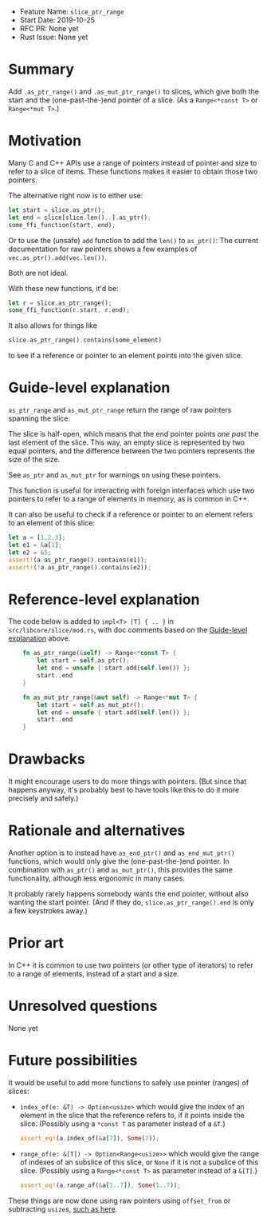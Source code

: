 - Feature Name: `slice_ptr_range`
- Start Date: 2019-10-25
- RFC PR: None yet
- Rust Issue: None yet

# Summary
[summary]: #summary

Add `.as_ptr_range()` and `.as_mut_ptr_range()` to slices, which give
both the start and the (one-past-the-)end pointer of a slice.
(As a `Range<*const T>` or `Range<*mut T>`.)

# Motivation
[motivation]: #motivation

Many C and C++ APIs use a range of pointers instead of pointer and size to
refer to a slice of items. These functions makes it easier to obtain those two
pointers.

The alternative right now is to either use:

```rust
let start = slice.as_ptr();
let end = slice[slice.len()..].as_ptr();
some_ffi_function(start, end);
```

Or to use the (unsafe) `add` function to add the `len()` to `as_ptr()`:
The current documentation for raw pointers shows a few examples of
`vec.as_ptr().add(vec.len())`.

Both are not ideal.

With these new functions, it'd be:

```rust
let r = slice.as_ptr_range();
some_ffi_function(r.start, r.end);
```

It also allows for things like

```rust
slice.as_ptr_range().contains(some_element)
```

to see if a reference or pointer to an element points into the given slice.

# Guide-level explanation
[guide-level-explanation]: #guide-level-explanation

`as_ptr_range` and `as_mut_ptr_range` return the range of raw pointers spanning
the slice.

The slice is half-open, which means that the end pointer points *one past* the
last element of the slice. This way, an empty slice is represented by two equal
pointers, and the difference between the two pointers represents the size of
the size.

See `as_ptr` and `as_mut_ptr` for warnings on using these pointers.

This function is useful for interacting with foreign interfaces which use two
pointers to refer to a range of elements in memory, as is common in C++.

It can also be useful to check if a reference or pointer to an element refers
to an element of this slice:

```rust
let a = [1,2,3];
let e1 = &a[1];
let e2 = &5;
assert!(a.as_ptr_range().contains(e1));
assert!(!a.as_ptr_range().contains(e2));
```

# Reference-level explanation
[reference-level-explanation]: #reference-level-explanation

The code below is added to `impl<T> [T] { .. }` in `src/libcore/slice/mod.rs`,
with doc comments based on the [Guide-level explanation][guide-level-explanation] above.

```rust
    fn as_ptr_range(&self) -> Range<*const T> {
        let start = self.as_ptr();
        let end = unsafe { start.add(self.len()) };
        start..end
    }

    fn as_mut_ptr_range(&mut self) -> Range<*mut T> {
        let start = self.as_mut_ptr();
        let end = unsafe { start.add(self.len()) };
        start..end
    }
```

# Drawbacks
[drawbacks]: #drawbacks

It might encourage users to do more things with pointers.
(But since that happens anyway, it's probably best to have tools like this to
do it more precisely and safely.)

# Rationale and alternatives
[rationale-and-alternatives]: #rationale-and-alternatives

Another option is to instead have `as_end_ptr()` and `as_end_mut_ptr()`
functions, which would only give the (one-past-the-)end pointer. In combination
with `as_ptr()` and `as_mut_ptr()`, this provides the same functionality,
although less ergonomic in many cases.

It probably rarely happens somebody wants the end pointer, without also wanting the
start pointer. (And if they do, `slice.as_ptr_range().end` is only a few keystrokes away.)

# Prior art
[prior-art]: #prior-art

In C++ it is common to use two pointers (or other type of iterators) to refer
to a range of elements, instead of a start and a size.

# Unresolved questions
[unresolved-questions]: #unresolved-questions

None yet

# Future possibilities
[future-possibilities]: #future-possibilities

It would be useful to add more functions to safely use pointer (ranges) of slices:

 - `index_of(e: &T) -> Option<usize>` which would give the index of an element
   in the slice that the reference refers to, if it points inside the slice.
   (Possibly using a `*const T` as parameter instead of a `&T`.)

   ```rust
   assert_eq!(a.index_of(&a[7]), Some(7));
   ```

 - `range_of(e: &[T]) -> Option<Range<usize>>` which would give the range of
   indexes of an subslice of this slice, or `None` if it is not a subslice of
   this slice.
   (Possibly using a `Range<*const T>` as parameter instead of a `&[T]`.)

   ```rust
   assert_eq!(a.range_of(&a[1..7]), Some(1..7));
   ```

These things are now done using raw pointers using `offset_from` or subtracting
`usize`s, [such as here][offset_example].

[offset_example]: https://github.com/rust-lang/rust/blob/18ae175d60039dfe2d2454e8e8099d3b08039862/src/libstd/path.rs#L1372-L1375
